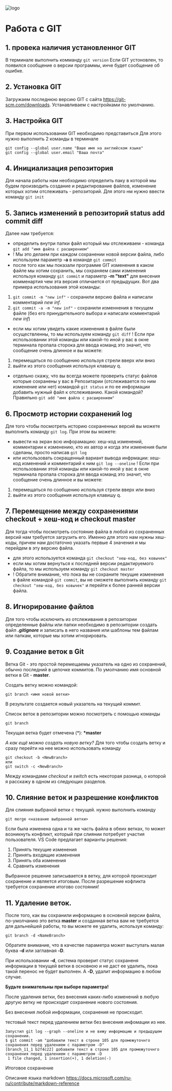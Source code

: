 ![logo](4844446.png)
# Работа с GIT

## 1. провека наличия установленног GIT
В терминале выполнить комманду `git version`
Если GIT устоновлен, то появился сообщение о версии программы, инче будет сообщение об ошибке.

## 2. Установка GIT
Загружаем последнюю версию GIT с сайта https://git-scm.com/downloads. Устанавливаем с настройками по умолчанию.

## 3. Настройка GIT
При первом использовании GIT необходимо представиться
Для этого нужно выполнить 2 команды в терминале
```
git config --global user.name "Ваше имя на английском языке"
git config --global user.email "Ваша почта"
```

## 4. Инициализация репозитория
Для начала работы нам необходимо определить паку в которой мы будем производить создание и редактирование файлов, изменение которых хотим отслеживать - репозиторий.
Для этого нм нужно ввести команду `git init`

## 5. Запись изменений в репозиторий status add commit diff

Далее нам требуется:
* определить внутри папки файл который мы отслеживаем - команда `git add "имя файла с расширением"` 
* ! Мы это делаем при каждом сохранении новой версии файла, либо используем параметр **-a** в команде `git commit`
* после того как мы показали программе GIT изменения в каком файле мы хотим сохранить, мы сохраняем сами изменения используя команду `git commit` и параметр **-m "text"** для внесения комменартия чем эта версия отличается от предыдущих. Вот два примера использования этой команды:
1. `git commit -m "new inf"` - сохранили версию файла и написали комментарий *new inf*.
2. `git commit -a -m "new inf"` - сохранили изменнения в текущем файле (без его принудительного выбора и написали комментарий *new inf*)
* если мы хотим увидеть какие изменения в файле были осуществленны, то мы используем команду `git diff`
! Если при использовании этой команды или какой-то иной у вас в окне терминала пропала сторока для ввода команд это значит, что сообщение очень длинное и вы можете:
1. перемещаться по сообщению используя стрели вверх или вниз
2. выйти из этого сообщения используя клавишу q.
* отдельно скажу, что вы всегда можете проверить статус файлов которые сохранены у вас в Репозитарии (отслеживается по ним изменение или нет) командой `git status` и по ее информации добавить нужный файл к отслеживанию. Какой командой? Правильно `git add "имя файла с расширением"`  

## 6. Просмотр истории сохранений log

Для того чтобы посмотреть историю сохраненных версий вы можете выполнить команду `git log`. При этом вы можете:
* вывести на экран всю инфорамацию: хеш-код изменений, комментарии к изменению, кто их автор и когда эти изменения были сделаны, просто написав `git log`
* или использовать сокращенный вариант вывода инфрмации: хеш-код изменений и комментарий к ним `git log --oneline`
! Если при использовании этой команды или какой-то иной у вас в окне терминала пропала сторока для ввода команд это значит, что сообщение очень длинное и вы можете:
1. перемещаться по сообщению используя стрели вверх или вниз
2. выйти из этого сообщения используя клавишу q.

## 7. Перемещение между сохранениями checkout + хеш-код и checkout master 

Для тогда чтобы посмотреть состояние файла в любой из сохраненных версий нам требуется загрузить его. Именно для этого нам нужны хеш-коды, причем нам достаточно указать первые 4 значения и мы перейдем в эту версию файла.

* для этого используется команда `git checkout "хеш-код, без ковычек"`
* если мы хотим вернуться к последней версии редактируемого файла, то мы используем команду `git checkout master`
* ! Обратите внимание, что пока вы не сохраните текущие изменения в файле командой `git commit`, вы не сможете выполнить команду `git checkout "хеш-код, без ковычек"` и перейти к более ранней версии файла.

## 8. Игнорирование файлов
Для того чтобы исключить из отслеживания в репозитории определенные файлы или папки необходимо в репозитории создать файл ***_.gitignore_*** и записать в него названия или шаблоны тем файлам или папкам, которые мы хотим игнорировать.

## 9. Создание веток в Git

Ветка Git - это простой перемещаемы указатель на одно из сохранений, обычно последний в цепочке коммитов.
По умолчанию имя основной ветки в Git - **master**.

Создать ветку можно командой:
```
git branch <имя новой ветки>
```
В результате создается новый указатель на текущий коммит.

Список веток в репозитории можно посмотреть с помощью команды
```
git branch
```
Текущая ветка будет отмечена (*): **\*master** 

*А как ещё можно создать новую ветку?*
Для того чтобы создать ветку и сразу перейти на нее можно использовать команду
```
git checkout -b <NewBranch>
или
git switch -c <NewBranch>
```
Между командами *checkout* и *switch* есть некоторая разница, о которой я расскажу в одном из следующих разделов.

## 10. Слияние веток и разрешение конфликтов
Для слияния выбраной ветки с текущей. нужно выполнить команду
```
git merge <название выбранной ветки>
```
Если была изменена одна и та же часть файла в обеих ветках, то может возникнуть конфликт, который при слиянии потребует участия пользователя. VS Code предлагает варианты решения:
1. Принять текущие изменения
2. Принять входящие изменения
3. Принять оба изменения
4. Сравнить изменения

Выбранное решение записывается в ветку, для которой происходит сохранение и является итоговым.
После разрешение кофликта требуется сохранение итогово состояния!

## 11. Удаление веток.
После того, как вы сохранили информацию в основной версии файла, по-умолчанию это ветка __master__ и созданная ветка вам не требуется для дальнейшей работы, то вы можете ее удалить, используя команду:
```
git branch -d <NameBranch>
```
Обратите внимание, что в качестве параметра может выступать малая буква **-d** или заглавная **-D**.

При использовании **-d**, система проверит статус сохраненя информации в текущей ветки в основною и не даст ее удалить, пока такой перенос не будет выполнен. А **-D**, удалит информацию в любом случае.

**Будьте внимательны при выборе параметра!**

После удаления ветки, без внесения каких-либо изменений в любую другую ветку не происходит сохранение нового состояния.

Без внесения любой информации, сохранения не происходит.

тестовый текст перед удалением ветки без внесения инфомации из нее.

```
Запустил git log --graph --oneline и не вижу информацию и предыдущем сохранении.
$ git commit -am "добавили текст в строке 105 для промежуточнго сохранения перед удалением с параметром -D"
[branch_11_1 b2f4c22] добавили текст в строке 105 для промежуточнго сохранения перед удалением с параметром -D
 1 file changed, 1 insertion(+), 1 deletion(-)
```

Итоговое сохранение

Описание языка markdown
https://docs.microsoft.com/ru-ru/contribute/markdown-reference
